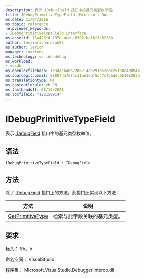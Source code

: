 ```yaml
---
description: 表示 IDebugField 接口中的基元类型枚举值。
title: IDebugPrimitiveTypeField |Microsoft Docs
ms.date: 11/04/2016
ms.topic: reference
helpviewer_keywords:
- IDebugPrimitiveTypeField interface
ms.assetid: 73a428fd-797e-4ceb-8392-ba16f1c5226b
author: leslierichardson95
ms.author: lerich
manager: jmartens
ms.technology: vs-ide-debug
ms.workload:
- vssdk
ms.openlocfilehash: 1c3daeb48b7206214ee291e52edc25f38e408946
ms.sourcegitcommit: 68897da7d74c31ae1ebf5d47c7b5ddc9b108265b
ms.translationtype: MT
ms.contentlocale: zh-CN
ms.lasthandoff: 08/13/2021
ms.locfileid: "122159914"
---
```

# <a name="idebugprimitivetypefield"></a>IDebugPrimitiveTypeField
表示 [IDebugField](../../../extensibility/debugger/reference/idebugfield.md) 接口中的基元类型枚举值。

## <a name="syntax"></a>语法

```
IDebugPrimitiveTypeField : IDebugField
```

## <a name="methods"></a>方法
 除了 [IDebugField](../../../extensibility/debugger/reference/idebugfield.md) 接口上的方法，此接口还实现以下方法：

|方法|说明|
|------------|-----------------|
|[GetPrimitiveType](../../../extensibility/debugger/reference/idebugprimitivetypefield-getprimitivetype.md)|检索与此字段关联的基元类型。|

## <a name="requirements"></a>要求
 标头： Sh。h

 命名空间： VisualStudio

 程序集： Microsoft.VisualStudio.Debugger.Interop.dll
